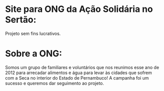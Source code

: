 # Site para ONG da Ação Solidária no Sertão:
Projeto sem fins lucrativos.

# Sobre a ONG:
Somos um grupo de familiares e voluntários que nos reunimos esse ano de 2012 para arrecadar alimentos e água para levar às cidades que sofrem com a Seca no interior do Estado de Pernambuco! A campanha foi um sucesso e queremos dar seguimento ao projeto.